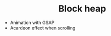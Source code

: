 
<h1 align="center">
 Block heap 
</h1>

<ul>
 <li>Animation with GSAP</li>
 <li>Acardeon effect when scrolling </li>
</ul>
